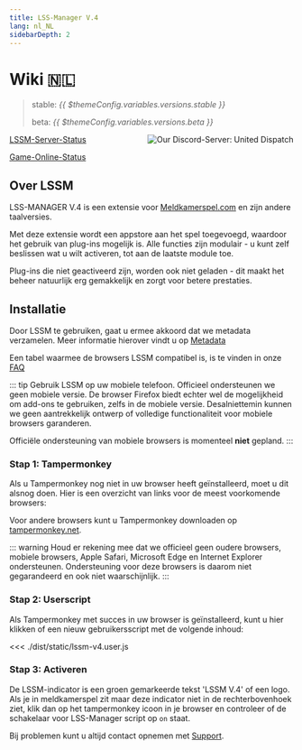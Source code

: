 ```yaml
---
title: LSS-Manager V.4
lang: nl_NL
sidebarDepth: 2
---
```


# Wiki 🇳🇱 <Badge :text="'v.' + $themeConfig.variables.versions.short"/>

> stable: <i>{{ $themeConfig.variables.versions.stable }}</i>
> 
> beta: <i>{{ $themeConfig.variables.versions.beta }}</i>

<discord style="float: right;"><img src="https://discord.com/api/guilds/254167535446917120/embed.png?style=banner1" alt="Our Discord-Server: United Dispatch" data-prevent-zooming></discord>

[LSSM-Server-Status](https://status.lss-manager.de)

[Game-Online-Status](https://stats.uptimerobot.com/OEKDJSpmvK)

## Over LSSM

LSS-MANAGER V.4 is een extensie voor [Meldkamerspel.com](https://www.meldkamerspel.com) en zijn andere taalversies.

Met deze extensie wordt een appstore aan het spel toegevoegd, waardoor het gebruik van plug-ins mogelijk is. Alle functies zijn modulair - u kunt zelf beslissen wat u wilt activeren, tot aan de laatste module toe.

Plug-ins die niet geactiveerd zijn, worden ook niet geladen - dit maakt het beheer natuurlijk erg gemakkelijk en zorgt voor betere prestaties.

## Installatie

Door LSSM te gebruiken, gaat u ermee akkoord dat we metadata verzamelen. Meer informatie hierover vindt u op [Metadata](metadata.md)

Een tabel waarmee de browsers LSSM compatibel is, is te vinden in onze [FAQ](faq.md#in-welke-browsers-werkt-LSS-Manager)

::: tip Gebruik LSSM op uw mobiele telefoon.
Officieel ondersteunen we geen mobiele versie. De browser Firefox biedt echter wel de mogelijkheid om add-ons te gebruiken, zelfs in de mobiele versie. Desalniettemin kunnen we geen aantrekkelijk ontwerp of volledige functionaliteit voor mobiele browsers garanderen.

Officiële ondersteuning van mobiele browsers is momenteel **niet** gepland.
:::

### Stap 1: Tampermonkey
Als u Tampermonkey nog niet in uw browser heeft geïnstalleerd, moet u dit alsnog doen. Hier is een overzicht van links voor de meest voorkomende browsers:

<tampermonkey-download-table/>

Voor andere browsers kunt u Tampermonkey downloaden op [tampermonkey.net](https://www.tampermonkey.net/).

::: warning
Houd er rekening mee dat we officieel geen oudere browsers, mobiele browsers, Apple Safari, Microsoft Edge en Internet Explorer ondersteunen. Ondersteuning voor deze browsers is daarom niet gegarandeerd en ook niet waarschijnlijk.
:::

### Stap 2: Userscript
Als Tampermonkey met succes in uw browser is geïnstalleerd, kunt u <a :href="$themeConfig.variables.server + 'lssm-v4.user.js'" target="_blank">hier</a> klikken of een nieuw gebruikersscript met de volgende inhoud:

<<< ./dist/static/lssm-v4.user.js

### Stap 3: Activeren
De LSSM-indicator is een groen gemarkeerde tekst 'LSSM V.4' of een logo.
Als je in meldkamerspel zit maar deze indicator niet in de rechterbovenhoek ziet, klik dan op het tampermonkey icoon in je browser en controleer of de schakelaar voor LSS-Manager script op `on` staat.

Bij problemen kunt u altijd contact opnemen met [Support](support.md).
